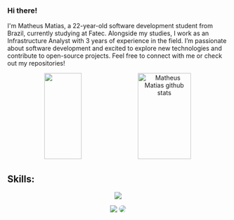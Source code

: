 ### Hi there!
I'm Matheus Matias, a 22-year-old software development student from Brazil, currently studying at Fatec. Alongside my studies, I work as an Infrastructure Analyst with 3 years of experience in the field. I’m passionate about software development and excited to explore new technologies and contribute to open-source projects. Feel free to connect with me or check out my repositories!
 
 <div align="center">  
  <img width="41%" height="195px" src="https://github-readme-stats.vercel.app/api/top-langs/?username=matheusoms&layout=compact&hide_border=true&title_color=4279a6&text_color=FFFFFF&bg_color=0d1117" />
  <img width="49%" height="195px" src="https://github-readme-stats.vercel.app/api?username=matheusoms&show_icons=true&count_private=true&hide_border=true&title_color=4279a6&icon_color=4279a6&text_color=FFFFFF&bg_color=0d1117" alt="Matheus Matias github stats" /> 
</div>
 
 ## Skills:
<p align="center">
  <a href="https://skillicons.dev">
    <img src="https://skillicons.dev/icons?i=linux,git,docker,py,js,bootstrap,tailwind,php,figma,ps,notion" />
  </a>
</p>

<div align="center"> 
<a href = "mailto:cmp.1a.mathmatiasjr1@gmail.com"> <img src="https://img.shields.io/badge/-Gmail-%23333?style=for-the-badge&logo=gmail&logoColor=white" target="_blank"></a>
<a href="https://www.linkedin.com/in/matheusoms/" target="_blank"><img src="https://img.shields.io/badge/-LinkedIn-%230077B5?style=for-the-badge&logo=linkedin&logoColor=white" style="border-radius: 30px" target="_blank"></a> 
</div>
